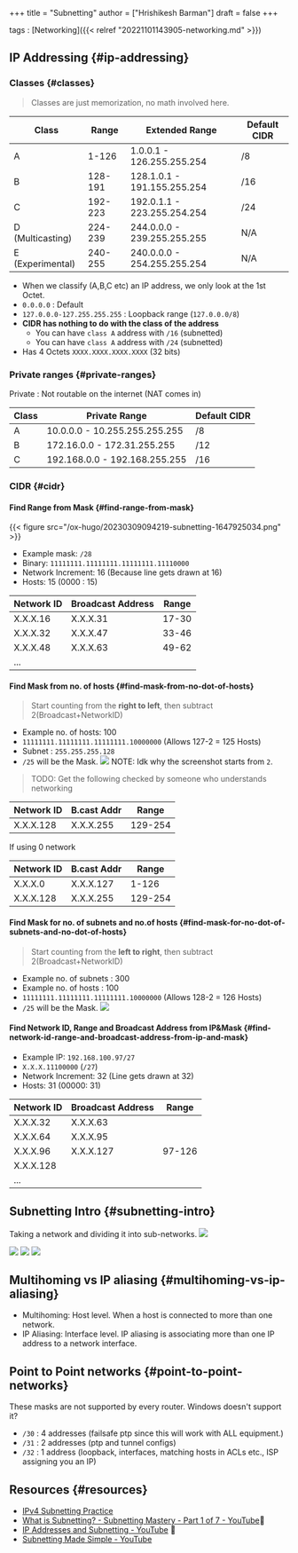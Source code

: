 +++
title = "Subnetting"
author = ["Hrishikesh Barman"]
draft = false
+++

tags
: [Networking]({{< relref "20221101143905-networking.md" >}})


## IP Addressing {#ip-addressing}


### Classes {#classes}

<div class="warning small-text">

> Classes are just memorization, no math involved here.
</div>

| Class            | Range   | Extended Range              | Default CIDR |
|------------------|---------|-----------------------------|--------------|
| A                | 1-126   | 1.0.0.1 - 126.255.255.254   | /8           |
| B                | 128-191 | 128.1.0.1 - 191.155.255.254 | /16          |
| C                | 192-223 | 192.0.1.1 - 223.255.254.254 | /24          |
| D (Multicasting) | 224-239 | 244.0.0.0 - 239.255.255.255 | N/A          |
| E (Experimental) | 240-255 | 240.0.0.0 - 254.255.255.254 | N/A          |

-   When we classify (A,B,C etc) an IP address, we only look at the 1st Octet.
-   `0.0.0.0` : Default
-   `127.0.0.0-127.255.255.255` : Loopback range (`127.0.0.0/8`)
-   **CIDR has nothing to do with the class of the address**
    -   You can have `class A` address with `/16` (subnetted)
    -   You can have `class A` address with `/24` (subnetted)
-   Has 4 Octets `XXXX.XXXX.XXXX.XXXX` (32 bits)


### Private ranges {#private-ranges}

Private : Not routable on the internet (NAT comes in)

| Class | Private Range                 | Default CIDR |
|-------|-------------------------------|--------------|
| A     | 10.0.0.0 - 10.255.255.255.255 | /8           |
| B     | 172.16.0.0 - 172.31.255.255   | /12          |
| C     | 192.168.0.0 - 192.168.255.255 | /16          |


### CIDR {#cidr}


#### Find Range from Mask {#find-range-from-mask}

{{< figure src="/ox-hugo/20230309094219-subnetting-1647925034.png" >}}

-   Example mask: `/28`
-   Binary: `11111111.11111111.11111111.11110000`
-   Network Increment: 16 (Because line gets drawn at 16)
-   Hosts: 15 (0000 : 15)

| Network ID | Broadcast Address | Range |
|------------|-------------------|-------|
| X.X.X.16   | X.X.X.31          | 17-30 |
| X.X.X.32   | X.X.X.47          | 33-46 |
| X.X.X.48   | X.X.X.63          | 49-62 |
| ...        |                   |       |


#### Find Mask from no. of hosts {#find-mask-from-no-dot-of-hosts}

<div class="warning small-text">

> Start counting from the **right to left**, then subtract 2(Broadcast+NetworkID)
</div>

-   Example no. of hosts: 100
-   `11111111.11111111.11111111.10000000` (Allows 127-2 = 125 Hosts)
-   Subnet : `255.255.255.128`
-   `/25` will be the Mask.
    ![](/ox-hugo/20230309094219-subnetting-1569766241.png)
    NOTE: Idk why the screenshot starts from `2`.

<div class="warning small-text">

> TODO: Get the following checked by someone who understands networking
</div>

| Network ID | B.cast Addr | Range   |
|------------|-------------|---------|
| X.X.X.128  | X.X.X.255   | 129-254 |

If using 0 network

| Network ID | B.cast Addr | Range   |
|------------|-------------|---------|
| X.X.X.0    | X.X.X.127   | 1-126   |
| X.X.X.128  | X.X.X.255   | 129-254 |


#### Find Mask for no. of subnets and no.of hosts {#find-mask-for-no-dot-of-subnets-and-no-dot-of-hosts}

<div class="warning small-text">

> Start counting from the **left to right**, then subtract 2(Broadcast+NetworkID)
</div>

-   Example no. of subnets : 300
-   Example no. of hosts : 100
-   `11111111.11111111.11111111.10000000` (Allows 128-2 = 126 Hosts)
-   `/25` will be the Mask.
    ![](/ox-hugo/20230309094219-subnetting-1620585000.png)


#### Find Network ID, Range and Broadcast Address from IP&amp;Mask {#find-network-id-range-and-broadcast-address-from-ip-and-mask}

-   Example IP:  `192.168.100.97/27`
-   `X.X.X.11100000` (`/27`)
-   Network Increment: 32 (Line gets drawn at 32)
-   Hosts: 31 (00000: 31)

| Network ID | Broadcast Address | Range  |
|------------|-------------------|--------|
| X.X.X.32   | X.X.X.63          |        |
| X.X.X.64   | X.X.X.95          |        |
| X.X.X.96   | X.X.X.127         | 97-126 |
| X.X.X.128  |                   |        |
| ...        |                   |        |


## Subnetting Intro {#subnetting-intro}

Taking a network and dividing it into sub-networks.
![](/ox-hugo/20230309094219-subnetting-421121918.png)

![](/ox-hugo/20230309094219-subnetting-384419567.png)
![](/ox-hugo/20230309094219-subnetting-1724679547.png)
![](/ox-hugo/20230309094219-subnetting-1903745659.png)


## Multihoming vs IP aliasing {#multihoming-vs-ip-aliasing}

-   Multihoming: Host level. When a host is connected to more than one network.
-   IP Aliasing: Interface level. IP aliasing is associating more than one IP address to a network interface.


## Point to Point networks {#point-to-point-networks}

These masks are not supported by every router. Windows doesn't support it?

-   `/30` : 4 addresses (failsafe ptp since this will work with ALL equipment.)
-   `/31` : 2 addresses (ptp and tunnel configs)
-   `/32` : 1 address (loopback, interfaces, matching hosts in ACLs etc., ISP assigning you an IP)


## Resources {#resources}

-   [IPv4 Subnetting Practice](https://subnetipv4.com/)
-   [What is Subnetting? - Subnetting Mastery - Part 1 of 7 - YouTube](https://www.youtube.com/watch?v=BWZ-MHIhqjM&list=PLIFyRwBY_4bQUE4IB5c4VPRyDoLgOdExE)🌟
-   [IP Addresses and Subnetting - YouTube](https://www.youtube.com/watch?v=rs39FWDhzDs) 🌟
-   [Subnetting Made Simple - YouTube](https://www.youtube.com/watch?v=nFYilGQ-p-8)
